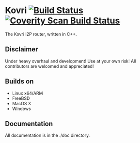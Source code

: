 Kovri [![Build Status](https://travis-ci.org/anonimal/i2pd.svg?branch=master)](https://travis-ci.org/anonimal/i2pd) [![Coverity Scan Build Status](https://scan.coverity.com/projects/7040/badge.svg)](https://scan.coverity.com/projects/anonimal-i2pd)
=====

The Kovri I2P router, written in C++.

Disclaimer
----------
Under heavy overhaul and development! Use at your own risk!
All contributors are welcomed and appreciated!

Builds on
---------
- Linux x64/ARM
- FreeBSD
- MacOS X
- Windows

Documentation
-------------
All documentation is in the ./doc directory.
